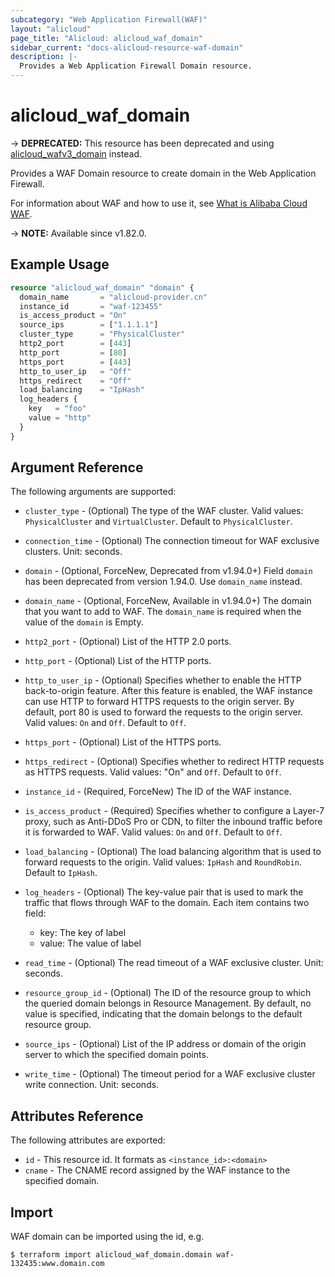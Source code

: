 ```yaml
---
subcategory: "Web Application Firewall(WAF)"
layout: "alicloud"
page_title: "Alicloud: alicloud_waf_domain"
sidebar_current: "docs-alicloud-resource-waf-domain"
description: |-
  Provides a Web Application Firewall Domain resource.
---
```


# alicloud_waf_domain

-> **DEPRECATED:**  This resource has been deprecated and using [alicloud_wafv3_domain](https://registry.terraform.io/providers/aliyun/alicloud/latest/docs/resources/wafv3_domain) instead.

Provides a WAF Domain resource to create domain in the Web Application Firewall.

For information about WAF and how to use it, see [What is Alibaba Cloud WAF](https://www.alibabacloud.com/help/doc-detail/28517.htm).

-> **NOTE:** Available since v1.82.0.

## Example Usage

```terraform
resource "alicloud_waf_domain" "domain" {
  domain_name       = "alicloud-provider.cn"
  instance_id       = "waf-123455"
  is_access_product = "On"
  source_ips        = ["1.1.1.1"]
  cluster_type      = "PhysicalCluster"
  http2_port        = [443]
  http_port         = [80]
  https_port        = [443]
  http_to_user_ip   = "Off"
  https_redirect    = "Off"
  load_balancing    = "IpHash"
  log_headers {
    key   = "foo"
    value = "http"
  }
}
```
## Argument Reference

The following arguments are supported:

* `cluster_type` - (Optional) The type of the WAF cluster. Valid values: `PhysicalCluster` and `VirtualCluster`. Default to `PhysicalCluster`.
* `connection_time` - (Optional) The connection timeout for WAF exclusive clusters. Unit: seconds.
* `domain` - (Optional, ForceNew, Deprecated from v1.94.0+)  Field `domain` has been deprecated from version 1.94.0. Use `domain_name` instead.
* `domain_name` - (Optional, ForceNew, Available in v1.94.0+) The domain that you want to add to WAF. The `domain_name` is required when the value of the `domain`  is Empty.
* `http2_port` - (Optional) List of the HTTP 2.0 ports.
* `http_port` - (Optional) List of the HTTP ports.
* `http_to_user_ip` - (Optional) Specifies whether to enable the HTTP back-to-origin feature. After this feature is enabled, the WAF instance can use HTTP to forward HTTPS requests to the origin server. 
By default, port 80 is used to forward the requests to the origin server. Valid values: `On` and `Off`. Default to `Off`.
* `https_port` - (Optional) List of the HTTPS ports.
* `https_redirect` - (Optional) Specifies whether to redirect HTTP requests as HTTPS requests. Valid values: "On" and `Off`. Default to `Off`.
* `instance_id` - (Required, ForceNew) The ID of the WAF instance.
* `is_access_product` - (Required) Specifies whether to configure a Layer-7 proxy, such as Anti-DDoS Pro or CDN, to filter the inbound traffic before it is forwarded to WAF. Valid values: `On` and `Off`. Default to `Off`.
* `load_balancing` - (Optional) The load balancing algorithm that is used to forward requests to the origin. Valid values: `IpHash` and `RoundRobin`. Default to `IpHash`.
* `log_headers` - (Optional) The key-value pair that is used to mark the traffic that flows through WAF to the domain. Each item contains two field:
   * key: The key of label
   * value: The value of label
   
* `read_time` - (Optional) The read timeout of a WAF exclusive cluster. Unit: seconds.
* `resource_group_id` - (Optional) The ID of the resource group to which the queried domain belongs in Resource Management. By default, no value is specified, indicating that the domain belongs to the default resource group.
* `source_ips` - (Optional) List of the IP address or domain of the origin server to which the specified domain points.
* `write_time` - (Optional) The timeout period for a WAF exclusive cluster write connection. Unit: seconds.
			
## Attributes Reference

The following attributes are exported:

* `id` - This resource id. It formats as `<instance_id>:<domain>`
* `cname` - The CNAME record assigned by the WAF instance to the specified domain.

## Import

WAF domain can be imported using the id, e.g.

```shell
$ terraform import alicloud_waf_domain.domain waf-132435:www.domain.com
```
